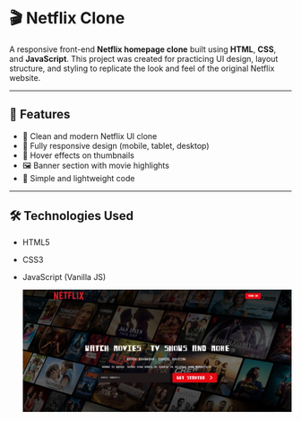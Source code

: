
# 🎬 Netflix Clone

A responsive front-end **Netflix homepage clone** built using **HTML**, **CSS**, and **JavaScript**. This project was created for practicing UI design, layout structure, and styling to replicate the look and feel of the original Netflix website.

---

## 🚀 Features

- 🎥 Clean and modern Netflix UI clone  
- 📱 Fully responsive design (mobile, tablet, desktop)  
- 🔁 Hover effects on thumbnails  
- 🖼️ Banner section with movie highlights  
- 🔧 Simple and lightweight code  

---

## 🛠️ Technologies Used

- HTML5  
- CSS3  
- JavaScript (Vanilla JS)

  ![Alt Image](https://github.com/omkarm578/Netflix_Clone/blob/61c979f4298cc597a13c4edee0be5c2bd43a32fe/Screenshot%202025-07-18%20152809.png)
